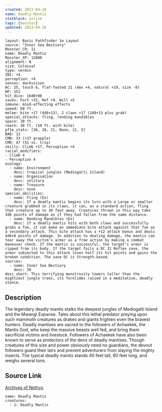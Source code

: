 ```yaml
---
created: 2023-04-28
name: Deadly Mantis
statblock: inline
tags: [monster]
updated: 2023-04-28
---
```

```statblock
layout: Basic Pathfinder 1e Layout
source: "Inner Sea Bestiary"
Monster_CR: 11
name: Deadly Mantis
Monster_XP: 12800
alignment: N
size: Colossal
type: vermin
INI: +4
perception: +4
senses: darkvision
AC: 25, touch 6, flat-footed 21 (dex +4, natural +19, size -8)
HP: 152
hit_dice: 16d8+80
saves: Fort +15, Ref +9, Will +5
immune: mind-affecting effects
speed: 60 ft.
melee: bite +17 (4d6+13), 2 claws +17 (2d8+13 plus grab)
special_attacks: fling, rending mandibles
space: 30 ft.
reach: 30 ft. (10 ft. with bite)
pf1e_stats: [36, 18, 21, None, 11, 5]
BAB: 12
CMB: 33 (+37 grapple)
CMD: 47 (51 vs. trip)
skills: Climb +17, Perception +4
racial_modifiers:
- Climb 4
- Perception 4
ecology:
  - name: Environment
    desc: tropical jungles (Mediogalti Island)
  - name: Organisation
    desc: solitary
  - name: Treasure
    desc: none
special_abilities:
  - name: Fling (Ex)
    desc: If a deadly mantis begins its turn with a Large or smaller creature grabbed in its claws, it can, as a standard action, fling that creature up to 30 feet away. Creatures thrown in this way take 3d6 points of damage as if they had fallen from the same distance.
  - name: Rending Mandibles (Ex)
    desc: If a deadly mantis hits with both claws and successfully grabs a foe, it can make an immediate bite attack against that foe as a secondary attack. This bite attack has a +12 attack bonus and deals 4d6+6 points of damage. In addition to dealing damage, the mantis can tear away the victim’s armor as a free action by making a combat maneuver check. If the mantis is successful, the target’s armor is ripped from its body. If the target fails a DC 31 Reflex save, the armor subjected to this attack loses half its hit points and gains the broken condition. The save DC is Strength-based.
sources:
  - name: Inner Sea Bestiary
    desc: 30
desc_short: This terrifying monstrosity towers taller than the mightiest jungle trees, its forelimbs raised in a meditative, deadly stance.
```
## Description
The legendary deadly mantis stalks the deepest jungles of Mediogalti Island and the Mwangi Expanse. Tales about this lethal predator preying upon such mammoth creatures as drakes and giants frighten even the bravest hunters. Deadly mantises are sacred to the followers of Achaekek, the Mantis God, who keep the massive beasts well fed, and bring them sacrificial victims and livestock. Followers of Achaekek have also been known to serve as protectors of the dens of deadly mantises. Though creatures of this size and power obviously need no guardians, the devout followers guard their lairs and prevent adventurers from slaying the mighty insects. The typical deadly mantis stands 40 feet tall, 60 feet long, and weighs several tons.
## Source Link
[Archives of Nethys](https://aonprd.com/MonsterDisplay.aspx?ItemName=Deadly%20Mantis)
```encounter-table
name: Deadly Mantis
creatures:
  - 1: Deadly Mantis
```
